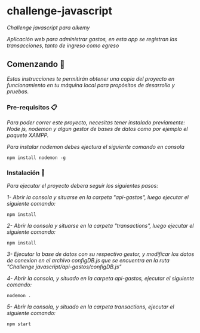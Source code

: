 # challenge-javascript
_Challenge javascript para alkemy_

_Aplicación web para administrar gastos, en esta app se registran las transacciones, tanto de ingreso como egreso_

## Comenzando 🚀

_Estas instrucciones te permitirán obtener una copia del proyecto en funcionamiento en tu máquina local para propósitos de desarrollo y pruebas._



### Pre-requisitos 📋

_Para poder correr este proyecto, necesitas tener instalado previamente: Node js, nodemon y algun gestor de bases de datos como por ejemplo el paquete XAMPP._

_Para instalar nodemon debes ejectura el siguiente comando en consola_

```
npm install nodemon -g
```

### Instalación 🔧

_Para ejecutar el proyecto debera seguir los siguientes pasos:_

_1- Abrir la consola y situarse en la carpeta "api-gastos", luego ejecutar el siguiente comando:_

```
npm install
```

_2- Abrir la consola y situarse en la carpeta "transactions", luego ejecutar el siguiente comando:_


```
npm install
```

_3- Ejecutar la base de datos con su respectivo gestor, y modificar los datos de conexion en el archivo configDB.js que se encuentra en la ruta "Challenge javascript/api-gastos/configDB.js"_

_4- Abrir la consola, y situado en la carpeta api-gastos, ejecutar el siguiente comando:_

```
nodemon .
```

_5- Abrir la consola, y situado en la carpeta transactions, ejecutar el siguiente comando:_

```
npm start
```


